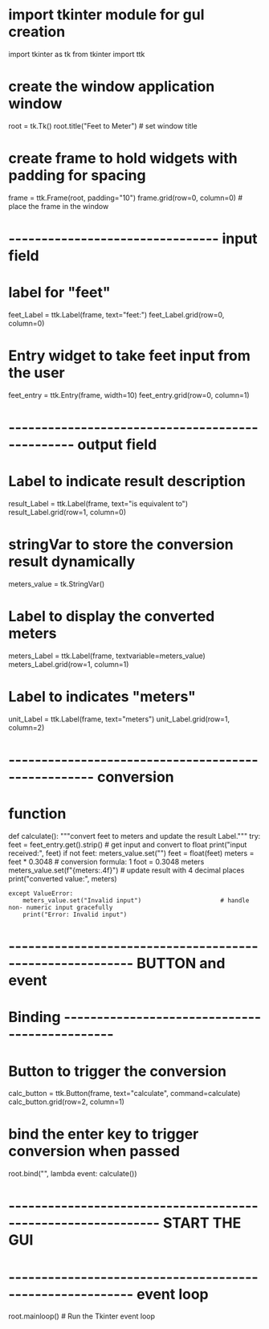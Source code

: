 # import tkinter module for gul creation
import tkinter as tk
from tkinter import ttk

# create the window application window
root = tk.Tk()
root.title("Feet to Meter")                     # set window title

# create frame to hold widgets with padding for spacing
frame = ttk.Frame(root, padding="10")
frame.grid(row=0, column=0)                   # place the frame in the window

# -------------------------------- input field
# label for "feet"
feet_Label = ttk.Label(frame, text="feet:")
feet_Label.grid(row=0, column=0)

# Entry widget to take feet input from the user
feet_entry = ttk.Entry(frame, width=10)
feet_entry.grid(row=0, column=1)

# ------------------------------------------------ output field
# Label to indicate result description
result_Label = ttk.Label(frame, text="is equivalent to")
result_Label.grid(row=1, column=0)

# stringVar to store the conversion result dynamically
meters_value = tk.StringVar()

# Label to display the converted meters
meters_Label = ttk.Label(frame, textvariable=meters_value)
meters_Label.grid(row=1, column=1)

# Label to indicates "meters"
unit_Label = ttk.Label(frame, text="meters")
unit_Label.grid(row=1, column=2)

# --------------------------------------------------- conversion
# function
def calculate():
    """convert feet to meters and update the result Label."""
    try:
        feet = feet_entry.get().strip()                       # get input and convert to float
        print("input received:", feet)
        if not feet:
            meters_value.set("")
        feet = float(feet)
        meters = feet * 0.3048                                # conversion formula: 1 foot = 0.3048 meters
        meters_value.set(f"{meters:.4f}")                     # update result with 4 decimal places
        print("converted value:", meters)
        
    except ValueError:
        meters_value.set("Invalid input")                      # handle non- numeric input gracefully
        print("Error: Invalid input")
# --------------------------------------------------------- BUTTON and event
# Binding ---------------------------------------------- 
# Button to trigger the conversion 
calc_button = ttk.Button(frame, text="calculate", command=calculate)
calc_button.grid(row=2, column=1)

# bind the enter key to trigger conversion when passed
root.bind("<Return>", lambda event: calculate())

# ------------------------------------------------------------- START THE GUI 
# --------------------------------------------------------- event loop 
root.mainloop()                                        # Run the Tkinter event loop



